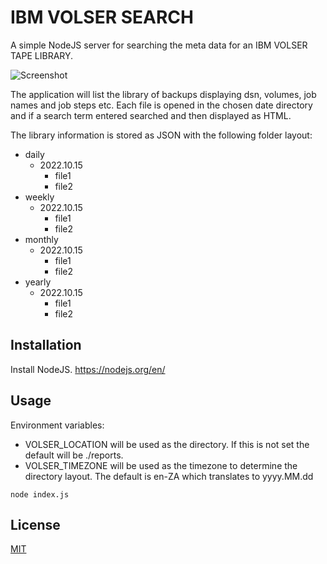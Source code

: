 # IBM VOLSER SEARCH

A simple NodeJS server for searching the meta data for an IBM VOLSER TAPE LIBRARY.

![Screenshot](https://s3.eu-central-1.amazonaws.com/com.trublo.assets/search-example.png)

The application will list the library of backups displaying dsn, volumes, job names and job steps etc.
Each file is opened in the chosen date directory and if a search term entered searched and then displayed as HTML.

The library information is stored as JSON with the following folder layout:

- daily
   - 2022.10.15
      - file1
      - file2
- weekly
   - 2022.10.15
      - file1
      - file2
- monthly
   - 2022.10.15
      - file1
      - file2
- yearly
   - 2022.10.15
      - file1
      - file2

## Installation

Install NodeJS. https://nodejs.org/en/

## Usage

Environment variables: 

- VOLSER_LOCATION will be used as the directory. If this is not set the default will be ./reports.
- VOLSER_TIMEZONE will be used as the timezone to determine the directory layout. The default is en-ZA which translates to yyyy.MM.dd 

```run
node index.js
```

## License
[MIT](https://choosealicense.com/licenses/mit/)
